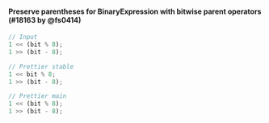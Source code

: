 #### Preserve parentheses for BinaryExpression with bitwise parent operators (#18163 by @fs0414)

<!-- prettier-ignore -->
```js
// Input
1 << (bit % 8);
1 >> (bit - 8);

// Prettier stable
1 << bit % 8;
1 >> (bit - 8);

// Prettier main
1 << (bit % 8);
1 >> (bit - 8);
```

